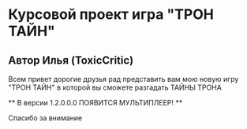 # Курсовой проект игра "ТРОН ТАЙН"

## Автор Илья (ToxicCritic)

Всем привет дорогие друзья рад представить вам мою новую игру "ТРОН ТАЙН" в которой вы сможете разгадать ТАЙНЫ ТРОНА

** В версии 1.2.0.0.0 ПОЯВИТСЯ МУЛЬТИПЛЕЕР! **

Спасибо за внимание 
